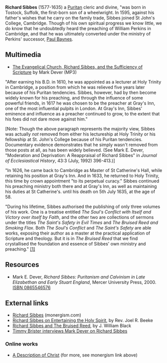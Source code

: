 **Richard Sibbes** (1577-1635) a [Puritan](Puritan "Puritan")
cleric and divine, "was born in Tostock, Suffolk, the first-born
son of a wheelwright. In 1595, against his father's wishes that he
carry on the family trade, Sibbes joined St John's College,
Cambridge. Though of his own spiritual progress we know little, we
do know that he undoubtedly heard the preaching of William Perkins
in Cambridge, and that he was ultimately converted under the
ministry of Perkins' successor,
[Paul Baynes](Paul_Baynes "Paul Baynes").

## Multimedia

-   [The Evangelical Church, Richard Sibbes, and the Sufficiency of Scripture](http://www.sbts.edu/MP3/gheens2002/001Dever02_25_02.mp3)
    by Mark Dever (MP3)

"After earning his B.D. in 1610, he was appointed as a lecturer at
Holy Trinity in Cambridge, a position from which he was relieved
five years later because of his Puritan tendencies. Sibbes,
however, had by then become widely known for his preaching, and
through the influence of some powerful friends, in 1617 he was
chosen to be the preacher at Gray's Inn, one of the most
influential pulpits in London. At Gray's Inn, Sibbes' eminence and
influence as a preacher continued to grow, to the extent that his
foes did not dare move against him."

[Note: Though the above paragraph represents the majority view,
Sibbes was actually *not* removed from either his lectureship at
Holy Trinity or his fellowship at St. John's College because of his
Puritan tendencies. Documentary evidence demonstrates that he
simply wasn't removed from those posts at all, as has been widely
believed. (See Mark E. Dever, "Moderation and Deprivation: A
Reappraisal of Richard Sibbes" in
*Journal of Ecclesiastical History*, 43:3 (July, 1992) 396-413.)]

"In 1626, he came back to Cambridge as Master of St Catherine's
Hall, while retaining his position at Gray's Inn. And in 1633, he
returned to Holy Trinity, this time by crown appointment "to its
perpetual curacy." Sibbes continued his preaching ministry both
there and at Gray's Inn, as well as maintaining his duties at St
Catherine's. until his death on 5th July 1635, at the age of 58.

"During his lifetime, Sibbes authorised the publishing of only
three volumes of his work. One is a treatise entitled
*The Soul's Conflict with Itself and Victory over itself by Faith*,
and the other two are collections of sermons under the titles
*The Saint's Safety in Evil Times* and
*The Bruised Reed and Smoking Flax*. Both *The Soul's Conflict* and
*The Saint's Safety* are able works, exposing their author as a
master at the practical application of Scripture and theology. But
it is in *The Bruised Reed* that we find crystallised the
foundation and essence of Sibbes' own ministry and preaching."
[[1]](http://www.newble.co.uk/xheroes/sibbes.html)

## Resources

-   Mark E. Dever,
    *Richard Sibbes: Puritanism and Calvinism in Late Elizabethan and Early Stuart England*,
    Mercer University Press, 2000.
    [ISBN 0865546576](http://www.theopedia.com/Special:BookSources/0865546576)

## External links

-   [Richard Sibbes](http://www.monergism.com/directory/link_category/Puritans/Richard-Sibbes/)
    (monergism.com)
-   [Richard Sibbes on Entertaining the Holy Spirit](http://www.puritansermons.com/banner/beeke01.htm),
    by Rev. Joel R. Beeke
-   [Richard Sibbes and The Bruised Reed](http://www.puritansermons.com/banner/sibbes4.htm),
    by J. William Black
-   [Timmy Brister interviews Mark Dever on Richard Sibbes](http://timmybrister.files.wordpress.com/2008/01/interview-with-mark-dever-timmy-brister.mp3)

### Online works

-   [A Description of Christ](http://puritansermons.com/sermons/sibbes3.htm)
    (for more, see monergism link above)



